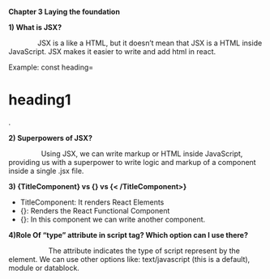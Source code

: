 **Chapter 3 Laying the foundation**

**1) What is JSX?**

`        `JSX is a like a HTML, but it doesn’t mean that JSX is a HTML inside JavaScript. JSX makes it easier to write and add html in react.

Example: const heading=  <h1> heading1 </h1>.

**2) Superpowers of JSX?**

`         `Using JSX, we can write markup or HTML inside JavaScript, providing us with a superpower to write logic and markup of a component inside a single .jsx file.

**3) {TitleComponent} vs {<TitleComponent/>} vs {<TitleComponent>< /TitleComponent>}**

- TitleComponent: It renders React Elements
- {<TitleComponent/>}: Renders the React Functional Component
- {<TitleComponent></TitleComponent>}: In this component we can write another component.

**4)Role Of “type” attribute in script tag? Which option can I use there?**

`           `The attribute indicates the type of script represent by the element. We can use other options like: text/javascript (this is a default), module or datablock.


